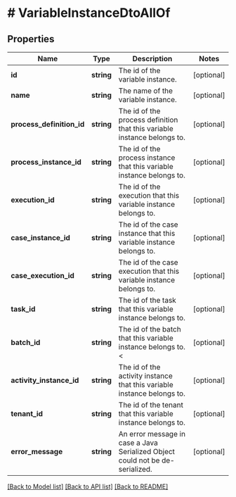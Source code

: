 # # VariableInstanceDtoAllOf

## Properties

Name | Type | Description | Notes
------------ | ------------- | ------------- | -------------
**id** | **string** | The id of the variable instance. | [optional]
**name** | **string** | The name of the variable instance. | [optional]
**process_definition_id** | **string** | The id of the process definition that this variable instance belongs to. | [optional]
**process_instance_id** | **string** | The id of the process instance that this variable instance belongs to. | [optional]
**execution_id** | **string** | The id of the execution that this variable instance belongs to. | [optional]
**case_instance_id** | **string** | The id of the case instance that this variable instance belongs to. | [optional]
**case_execution_id** | **string** | The id of the case execution that this variable instance belongs to. | [optional]
**task_id** | **string** | The id of the task that this variable instance belongs to. | [optional]
**batch_id** | **string** | The id of the batch that this variable instance belongs to.&lt; | [optional]
**activity_instance_id** | **string** | The id of the activity instance that this variable instance belongs to. | [optional]
**tenant_id** | **string** | The id of the tenant that this variable instance belongs to. | [optional]
**error_message** | **string** | An error message in case a Java Serialized Object could not be de-serialized. | [optional]

[[Back to Model list]](../../README.md#models) [[Back to API list]](../../README.md#endpoints) [[Back to README]](../../README.md)
